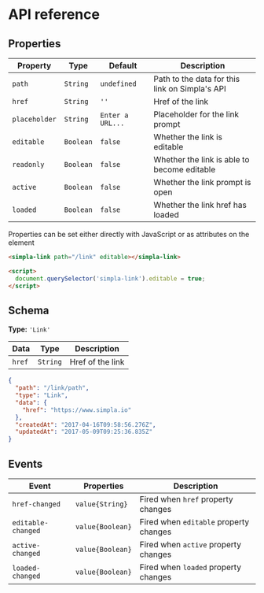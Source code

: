 # API reference

## Properties

Property      | Type      | Default           | Description                                                   
------------- | --------- | ----------------- | -----------     
`path`        | `String`  | `undefined`       | Path to the data for this link on Simpla's API                                                          
`href`        | `String`  | `''`              | Href of the link
`placeholder` | `String`  | `Enter a URL...`  | Placeholder for the link prompt
`editable`    | `Boolean` | `false`           | Whether the link is editable                                 
`readonly`    | `Boolean` | `false`           | Whether the link is able to become editable                                 
`active`      | `Boolean` | `false`           | Whether the link prompt is open
`loaded`      | `Boolean` | `false`           | Whether the link href has loaded

Properties can be set either directly with JavaScript or as attributes on the element

```html
<simpla-link path="/link" editable></simpla-link>

<script>
  document.querySelector('simpla-link').editable = true;
</script>
```

## Schema

**Type:** `'Link'`

Data   | Type      | Description                                           
------ | --------- | -----------                                           
`href` | `String`  | Href of the link

```json
{
  "path": "/link/path",
  "type": "Link",
  "data": {
    "href": "https://www.simpla.io"
  },
  "createdAt": "2017-04-16T09:58:56.276Z",
  "updatedAt": "2017-05-09T09:25:36.835Z"
}
```

## Events

Event              | Properties       | Description                                    
------------------ | ---------------- | -----------                                    
`href-changed`     | `value{String}`  | Fired when `href` property changes      
`editable-changed` | `value{Boolean}` | Fired when `editable` property changes 
`active-changed`   | `value{Boolean}` | Fired when `active` property changes   
`loaded-changed`   | `value{Boolean}` | Fired when `loaded` property changes   